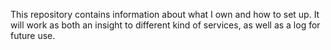 This repository contains information about what I own and how to set up.
It will work as both an insight to different kind of services, as well as a log for future use.